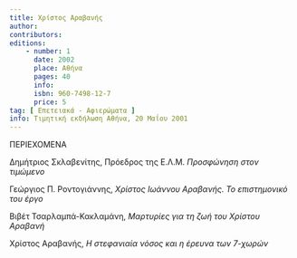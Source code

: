 ```yaml
---
title: Χρίστος Αραβανής
author: 
contributors: 
editions: 
    - number: 1
      date: 2002
      place: Αθήνα
      pages: 40
      info: 
      isbn: 960-7498-12-7
      price: 5
tag: [ Επετειακά - Αφιερώματα ]
info: Τιμητική εκδήλωση Αθήνα, 20 Μαΐου 2001
---
```


ΠΕΡΙΕΧΟΜΕΝΑ

Δημήτριος Σκλαβενίτης, Πρόεδρος της Ε.Λ.Μ. *Προσφώνηση στον τιμώμενο*

Γεώργιος Π. Ροντογιάννης, *Χρίστος Ιωάννου Αραβανής. Το επιστημονικό του έργο*

Βιβέτ Τσαρλαμπά-Κακλαμάνη, *Μαρτυρίες για τη ζωή του Χρίστου Αραβανή*

Χρίστος Αραβανής, *Η στεφανιαία νόσος και η έρευνα των 7-χωρών*
